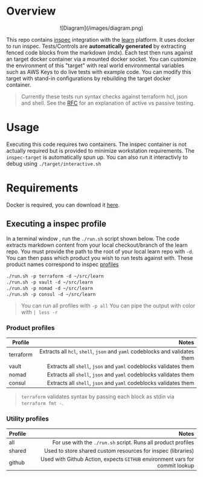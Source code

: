 # Overview

<center>
![Diagram](/images/diagram.png)
</center>

This repo contains [inspec](https://www.inspec.io/) integration with the [learn](https://github.com/hashicorp/learn) platform. It uses docker to run inspec. Tests/Controls are __automatically generated__ by extracting fenced code blocks from the markdown (mdx). Each test then runs against an target docker container via a mounted docker socket. You can customize the environment of this "target" with real world environmental variables such as AWS Keys to do live tests with example code. You can modify this target with stand-in configurations by rebuilding the target docker container. 

> Currently these tests run syntax checks against terraform hcl, json and shell.
> See the [RFC](https://docs.google.com/document/d/1TgyrGkmdr4FCyLHN9OKYR2bEMNlJIFNS8QhQyTBXDlg/edit#) for an explanation of active vs passive testing.

# Usage

Executing this code requires two containers. The inspec container is not actually required but is provided to minimize workstation requirements. The `inspec-target` is automatically spun up. You can also run it interactivly to debug using `./target/interactive.sh`

# Requirements

Docker is required, you can download it [here](https://hub.docker.com/editions/community/docker-ce-desktop-mac).

## Executing a inspec profile 

In a terminal window , run the `./run.sh` script shown below. The code extracts markdown content from your local checkout/branch of the learn repo. You must provide the path to the root of your local learn repo with `-d`. You can then pass which product you wish to run tests against with. These product names correspond to inspec [profiles](https://www.inspec.io/docs/reference/profiles/)


```shell
./run.sh -p terraform -d ~/src/learn
./run.sh -p vault -d ~/src/learn
./run.sh -p nomad -d ~/src/learn
./run.sh -p consul -d ~/src/learn
```

> You can run all profiles with `-p all`
> You can pipe the output with color with `| less -r`
### Product profiles


| Profile       | Notes                                                                         |
| ------------- | -----------------------------------------------------------------------------:|
| terraform     | Extracts all `hcl`, `shell`, `json` and `yaml` codeblocks and validates them  |
| vault         | Extracts all `shell`, `json` and `yaml` codeblocks validates them             |
| nomad         | Extracts all `shell`, `json` and `yaml` codeblocks validates them             |
| consul        | Extracts all `shell`, `json` and `yaml` codeblocks validates them             |

> `terraform` validates syntax by passing each block as stdin via `terraform fmt -`.

### Utility profiles

| Profile       | Notes                                                                         |
| ------------- | -----------------------------------------------------------------------------:|
| all           | For use with the `./run.sh` script. Runs all product profiles                 |
| shared        | Used to store shared custom resources for inspec (libraries)                  |
| github        | Used with Github Action, expects `GITHUB` environment vars for commit lookup  |

